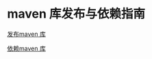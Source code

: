 # maven 库发布与依赖指南

[发布maven 库 ](http://47.105.40.167:8081/quannanyi/AndroidWiki/blob/master/Maven%E4%BB%93%E5%BA%93/%E4%BB%A3%E7%A0%81%E5%BA%93%E5%8F%91%E5%B8%83%E6%96%87%E6%A1%A3.md)

[依赖maven 库 ](http://47.105.40.167:8081/quannanyi/AndroidWiki/blob/master/Maven%E4%BB%93%E5%BA%93/%E4%BB%A3%E7%A0%81%E5%BA%93%E4%BE%9D%E8%B5%96%E6%96%87%E6%A1%A3.md)